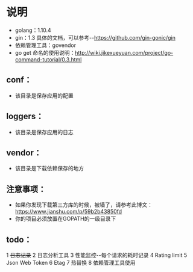 # 说明
* golang：1.10.4
* gin：1.3  具体的文档，可以参考--https://github.com/gin-gonic/gin
* 依赖管理工具：govendor
* go get 命名的使用说明：http://wiki.jikexueyuan.com/project/go-command-tutorial/0.3.html


## conf：
* 该目录是保存应用的配置

## loggers：
* 该目录是保存应用的日志

## vendor：
* 该目录是下载依赖保存的地方


## 注意事项：
* 如果你发现下载第三方库的时候，被墙了，请参考此博文：https://www.jianshu.com/p/59b2b43850fd
* 你的项目必须放置在GOPATH的一级目录下

## todo：
1 ~~日志记录~~
2 日志分析工具
3 性能监控--每个请求的耗时记录
4 Rating limit
5 Json Web Token
6 Etag
7 热替换
8 依赖管理工具使用